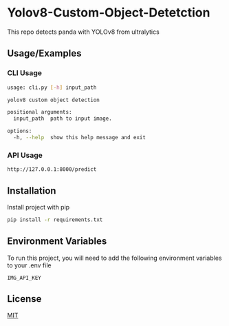 
# Yolov8-Custom-Object-Detetction

This repo detects panda with YOLOv8 from ultralytics

## Usage/Examples

### CLI Usage
```bash
usage: cli.py [-h] input_path

yolov8 custom object detection

positional arguments:
  input_path  path to input image.

options:
  -h, --help  show this help message and exit
```
### API Usage

```
http://127.0.0.1:8000/predict
```
## Installation

Install project with pip

```bash
pip install -r requirements.txt
```
    
## Environment Variables

To run this project, you will need to add the following environment variables to your .env file

`IMG_API_KEY`



## License

[MIT](https://choosealicense.com/licenses/mit/)


